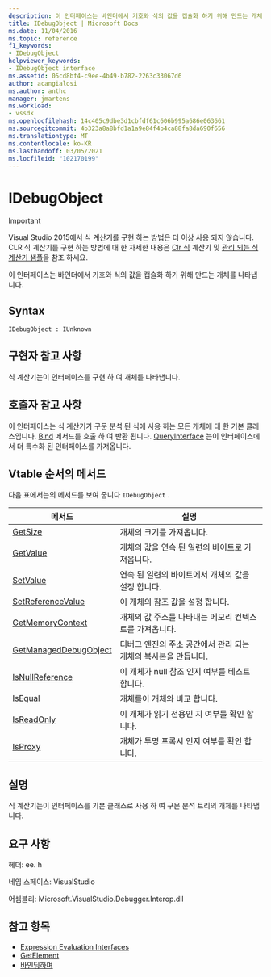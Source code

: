 ```yaml
---
description: 이 인터페이스는 바인더에서 기호와 식의 값을 캡슐화 하기 위해 만드는 개체를 나타냅니다.
title: IDebugObject | Microsoft Docs
ms.date: 11/04/2016
ms.topic: reference
f1_keywords:
- IDebugObject
helpviewer_keywords:
- IDebugObject interface
ms.assetid: 05cd8bf4-c9ee-4b49-b782-2263c33067d6
author: acangialosi
ms.author: anthc
manager: jmartens
ms.workload:
- vssdk
ms.openlocfilehash: 14c405c9dbe3d1cbfdf61c606b995a686e063661
ms.sourcegitcommit: 4b323a8a8bfd1a1a9e84f4b4ca88fa8da690f656
ms.translationtype: MT
ms.contentlocale: ko-KR
ms.lasthandoff: 03/05/2021
ms.locfileid: "102170199"
---
```

# <a name="idebugobject"></a>IDebugObject
> [!IMPORTANT]
> Visual Studio 2015에서 식 계산기를 구현 하는 방법은 더 이상 사용 되지 않습니다. CLR 식 계산기를 구현 하는 방법에 대 한 자세한 내용은 [Clr 식](https://github.com/Microsoft/ConcordExtensibilitySamples/wiki/CLR-Expression-Evaluators) 계산기 및 [관리 되는 식 계산기 샘플](https://github.com/Microsoft/ConcordExtensibilitySamples/wiki/Managed-Expression-Evaluator-Sample)을 참조 하세요.

 이 인터페이스는 바인더에서 기호와 식의 값을 캡슐화 하기 위해 만드는 개체를 나타냅니다.

## <a name="syntax"></a>Syntax

```
IDebugObject : IUnknown
```

## <a name="notes-for-implementers"></a>구현자 참고 사항
 식 계산기는이 인터페이스를 구현 하 여 개체를 나타냅니다.

## <a name="notes-for-callers"></a>호출자 참고 사항
 이 인터페이스는 식 계산기가 구문 분석 된 식에 사용 하는 모든 개체에 대 한 기본 클래스입니다. [Bind](../../../extensibility/debugger/reference/idebugbinder-bind.md) 메서드를 호출 하 여 반환 됩니다. [QueryInterface](/cpp/atl/queryinterface) 는이 인터페이스에서 더 특수화 된 인터페이스를 가져옵니다.

## <a name="methods-in-vtable-order"></a>Vtable 순서의 메서드
 다음 표에서는의 메서드를 보여 줍니다 `IDebugObject` .

|메서드|설명|
|------------|-----------------|
|[GetSize](../../../extensibility/debugger/reference/idebugobject-getsize.md)|개체의 크기를 가져옵니다.|
|[GetValue](../../../extensibility/debugger/reference/idebugobject-getvalue.md)|개체의 값을 연속 된 일련의 바이트로 가져옵니다.|
|[SetValue](../../../extensibility/debugger/reference/idebugobject-setvalue.md)|연속 된 일련의 바이트에서 개체의 값을 설정 합니다.|
|[SetReferenceValue](../../../extensibility/debugger/reference/idebugobject-setreferencevalue.md)|이 개체의 참조 값을 설정 합니다.|
|[GetMemoryContext](../../../extensibility/debugger/reference/idebugobject-getmemorycontext.md)|개체의 값 주소를 나타내는 메모리 컨텍스트를 가져옵니다.|
|[GetManagedDebugObject](../../../extensibility/debugger/reference/idebugobject-getmanageddebugobject.md)|디버그 엔진의 주소 공간에서 관리 되는 개체의 복사본을 만듭니다.|
|[IsNullReference](../../../extensibility/debugger/reference/idebugobject-isnullreference.md)|이 개체가 null 참조 인지 여부를 테스트 합니다.|
|[IsEqual](../../../extensibility/debugger/reference/idebugobject-isequal.md)|개체를이 개체와 비교 합니다.|
|[IsReadOnly](../../../extensibility/debugger/reference/idebugobject-isreadonly.md)|이 개체가 읽기 전용인 지 여부를 확인 합니다.|
|[IsProxy](../../../extensibility/debugger/reference/idebugobject-isproxy.md)|개체가 투명 프록시 인지 여부를 확인 합니다.|

## <a name="remarks"></a>설명
 식 계산기는이 인터페이스를 기본 클래스로 사용 하 여 구문 분석 트리의 개체를 나타냅니다.

## <a name="requirements"></a>요구 사항
 헤더: ee. h

 네임 스페이스: VisualStudio

 어셈블리: Microsoft.VisualStudio.Debugger.Interop.dll

## <a name="see-also"></a>참고 항목
- [Expression Evaluation Interfaces](../../../extensibility/debugger/reference/expression-evaluation-interfaces.md)
- [GetElement](../../../extensibility/debugger/reference/idebugarrayobject-getelement.md)
- [바인딩하며](../../../extensibility/debugger/reference/idebugbinder-bind.md)
